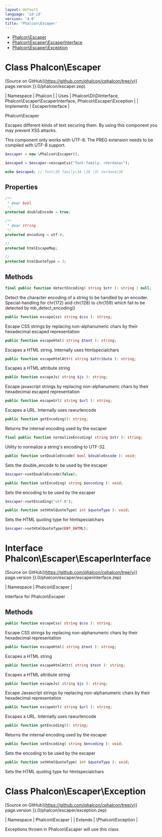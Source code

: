 ```yaml
---
layout: default
language: 'id-id'
version: '4.0'
title: 'Phalcon\Escaper'
---
```


* [Phalcon\Escaper](#escaper)
* [Phalcon\Escaper\EscaperInterface](#escaper-escaperinterface)
* [Phalcon\Escaper\Exception](#escaper-exception)

<h1 id="escaper">Class Phalcon\Escaper</h1>

[Source on GitHub](https://github.com/phalcon/cphalcon/tree/v{{ page.version }}.0/phalcon/escaper.zep)

| Namespace | Phalcon | | Uses | Phalcon\Di\DiInterface, Phalcon\Escaper\EscaperInterface, Phalcon\Escaper\Exception | | Implements | EscaperInterface |

Phalcon\Escaper

Escapes different kinds of text securing them. By using this component you may prevent XSS attacks.

This component only works with UTF-8. The PREG extension needs to be compiled with UTF-8 support.

```php
$escaper = new \Phalcon\Escaper();

$escaped = $escaper->escapeCss("font-family: <Verdana>");

echo $escaped; // font\2D family\3A \20 \3C Verdana\3E
```

## Properties

```php
/**
 * @var bool
 */
protected doubleEncode = true;

/**
 * @var string
 */
protected encoding = utf-8;

//
protected htmlEscapeMap;

//
protected htmlQuoteType = 3;

```

## Methods

```php
final public function detectEncoding( string $str ): string | null;
```

Detect the character encoding of a string to be handled by an encoder. Special-handling for chr(172) and chr(128) to chr(159) which fail to be detected by mb_detect_encoding()

```php
public function escapeCss( string $css ): string;
```

Escape CSS strings by replacing non-alphanumeric chars by their hexadecimal escaped representation

```php
public function escapeHtml( string $text ): string;
```

Escapes a HTML string. Internally uses htmlspecialchars

```php
public function escapeHtmlAttr( string $attribute ): string;
```

Escapes a HTML attribute string

```php
public function escapeJs( string $js ): string;
```

Escape javascript strings by replacing non-alphanumeric chars by their hexadecimal escaped representation

```php
public function escapeUrl( string $url ): string;
```

Escapes a URL. Internally uses rawurlencode

```php
public function getEncoding(): string;
```

Returns the internal encoding used by the escaper

```php
final public function normalizeEncoding( string $str ): string;
```

Utility to normalize a string's encoding to UTF-32.

```php
public function setDoubleEncode( bool $doubleEncode ): void;
```

Sets the double_encode to be used by the escaper

```php
$escaper->setDoubleEncode(false);
```

```php
public function setEncoding( string $encoding ): void;
```

Sets the encoding to be used by the escaper

```php
$escaper->setEncoding("utf-8");
```

```php
public function setHtmlQuoteType( int $quoteType ): void;
```

Sets the HTML quoting type for htmlspecialchars

```php
$escaper->setHtmlQuoteType(ENT_XHTML);
```

<h1 id="escaper-escaperinterface">Interface Phalcon\Escaper\EscaperInterface</h1>

[Source on GitHub](https://github.com/phalcon/cphalcon/tree/v{{ page.version }}.0/phalcon/escaper/escaperinterface.zep)

| Namespace | Phalcon\Escaper |

Interface for Phalcon\Escaper

## Methods

```php
public function escapeCss( string $css ): string;
```

Escape CSS strings by replacing non-alphanumeric chars by their hexadecimal representation

```php
public function escapeHtml( string $text ): string;
```

Escapes a HTML string

```php
public function escapeHtmlAttr( string $text ): string;
```

Escapes a HTML attribute string

```php
public function escapeJs( string $js ): string;
```

Escape Javascript strings by replacing non-alphanumeric chars by their hexadecimal representation

```php
public function escapeUrl( string $url ): string;
```

Escapes a URL. Internally uses rawurlencode

```php
public function getEncoding(): string;
```

Returns the internal encoding used by the escaper

```php
public function setEncoding( string $encoding ): void;
```

Sets the encoding to be used by the escaper

```php
public function setHtmlQuoteType( int $quoteType ): void;
```

Sets the HTML quoting type for htmlspecialchars

<h1 id="escaper-exception">Class Phalcon\Escaper\Exception</h1>

[Source on GitHub](https://github.com/phalcon/cphalcon/tree/v{{ page.version }}.0/phalcon/escaper/exception.zep)

| Namespace | Phalcon\Escaper | | Extends | \Phalcon\Exception |

Exceptions thrown in Phalcon\Escaper will use this class